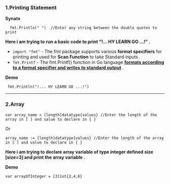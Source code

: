 ### 1.Printing Statement

**Synatx**

```
  fmt.Println(" ")  //Enter any string between the double quotes to print 
```
**Here i am trying to run a basic code to print "!... HY LEARN GO ...!" .** 

* ` import "fmt" ` - The fmt package supports various **format specifiers** for printing and used for **Scan Function** to take Standard inputs .
* `fmt.Printf` - The fmt.Printf() function in Go language <ins>**formats according to a format specifier and writes to standard output**</ins> . 

**Demo**

   ``  fmt.Println("!... HY LEARN GO ...!")  ``

-------------------------------------

### 2.Array

```
var array_name = [length]datatype{values} //Enter the length of the array in [ ] and value to declare in { }
```
Or
```
array_name := [length]datatype{values} //Enter the length of the array in [ ] and value to declare in { }  
```
**Here i am trying to declare array variable of type integer defined size [size=3] and print the array variable .**

**Demo**

`var arrayOfInteger = [3]int{2,4,6}`
